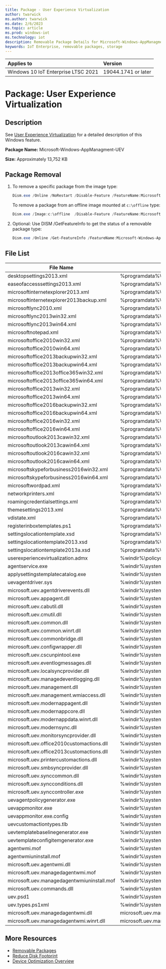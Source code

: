 ```yaml
---
title: Package - User Experience Virtualization
author: twarwick
ms.author: twarwick
ms.date: 2/6/2023
ms.topic: article
ms.prod: windows-iot
ms.technology: iot
description: Removable Package Details for Microsoft-Windows-AppManagment-UEV
keywords: IoT Enterprise, removable packages, storage
---
```


| Applies to                          |  Version            |
|:------------------------------------|:--------------------|
| Windows 10 IoT Enterprise LTSC 2021 | 19044.1741 or later |

# Package: User Experience Virtualization

## Description
See [User Experience Virtualization](/windows/configuration/ue-v/uev-for-windows) for a detailed description of this Windows feature.

**Package Name:**  Microsoft-Windows-AppManagment-UEV

**Size:**  Approximately 13,752 KB

## Package Removal

1. To remove a specific package from the image type:
   ```powershell
   Dism.exe /Online /NoRestart /Disable-Feature /FeatureName:Microsoft-Windows-AppManagment-UEV /PackageName:@Package
   ````

   To remove a package from an offline image mounted at `c:\offline` type:
   ```powershell
   Dism.exe /Image:c:\offline  /Disable-Feature /FeatureName:Microsoft-Windows-AppManagment-UEV /PackageName:@Package
   ```

1. Optional: Use DISM /GetFeatureInfo to get the status of a removable package type:
   ```powershell
   Dism.exe /Online /Get-FeatureInfo /FeatureName:Microsoft-Windows-AppManagment-UEV /PackageName:@Package
   ````

## File List

| File Name | Installed Location |
|-----------|--------------------|
| desktopsettings2013.xml                    | %programdata%\microsoft\uev\inboxtemplates\desktopsettings2013.xml | 
| easeofaccesssettings2013.xml               | %programdata%\microsoft\uev\inboxtemplates\easeofaccesssettings2013.xml |
| microsoftinternetexplorer2013.xml          | %programdata%\microsoft\uev\inboxtemplates\microsoftinternetexplorer2013.xml |
| microsoftinternetexplorer2013backup.xml    | %programdata%\microsoft\uev\inboxtemplates\microsoftinternetexplorer2013backup.xml |
| microsoftlync2010.xml                      | %programdata%\microsoft\uev\inboxtemplates\microsoftlync2010.xml |
| microsoftlync2013win32.xml                 | %programdata%\microsoft\uev\inboxtemplates\microsoftlync2013win32.xml |
| microsoftlync2013win64.xml                 | %programdata%\microsoft\uev\inboxtemplates\microsoftlync2013win64.xml |
| microsoftnotepad.xml                       | %programdata%\microsoft\uev\inboxtemplates\microsoftnotepad.xml |
| microsoftoffice2010win32.xml               | %programdata%\microsoft\uev\inboxtemplates\microsoftoffice2010win32.xml |
| microsoftoffice2010win64.xml               | %programdata%\microsoft\uev\inboxtemplates\microsoftoffice2010win64.xml |
| microsoftoffice2013backupwin32.xml         | %programdata%\microsoft\uev\inboxtemplates\microsoftoffice2013backupwin32.xml |
| microsoftoffice2013backupwin64.xml         | %programdata%\microsoft\uev\inboxtemplates\microsoftoffice2013backupwin64.xml |
| microsoftoffice2013office365win32.xml      | %programdata%\microsoft\uev\inboxtemplates\microsoftoffice2013office365win32.xml |
| microsoftoffice2013office365win64.xml      | %programdata%\microsoft\uev\inboxtemplates\microsoftoffice2013office365win64.xml |
| microsoftoffice2013win32.xml               | %programdata%\microsoft\uev\inboxtemplates\microsoftoffice2013win32.xml |
| microsoftoffice2013win64.xml               | %programdata%\microsoft\uev\inboxtemplates\microsoftoffice2013win64.xml |
| microsoftoffice2016backupwin32.xml         | %programdata%\microsoft\uev\inboxtemplates\microsoftoffice2016backupwin32.xml |
| microsoftoffice2016backupwin64.xml         | %programdata%\microsoft\uev\inboxtemplates\microsoftoffice2016backupwin64.xml |
| microsoftoffice2016win32.xml               | %programdata%\microsoft\uev\inboxtemplates\microsoftoffice2016win32.xml |
| microsoftoffice2016win64.xml               | %programdata%\microsoft\uev\inboxtemplates\microsoftoffice2016win64.xml |
| microsoftoutlook2013cawin32.xml            | %programdata%\microsoft\uev\inboxtemplates\microsoftoutlook2013cawin32.xml |
| microsoftoutlook2013cawin64.xml            | %programdata%\microsoft\uev\inboxtemplates\microsoftoutlook2013cawin64.xml |
| microsoftoutlook2016cawin32.xml            | %programdata%\microsoft\uev\inboxtemplates\microsoftoutlook2016cawin32.xml |
| microsoftoutlook2016cawin64.xml            | %programdata%\microsoft\uev\inboxtemplates\microsoftoutlook2016cawin64.xml |
| microsoftskypeforbusiness2016win32.xml     | %programdata%\microsoft\uev\inboxtemplates\microsoftskypeforbusiness2016win32.xml |
| microsoftskypeforbusiness2016win64.xml     | %programdata%\microsoft\uev\inboxtemplates\microsoftskypeforbusiness2016win64.xml |
| microsoftwordpad.xml                       | %programdata%\microsoft\uev\inboxtemplates\microsoftwordpad.xml |
| networkprinters.xml                        | %programdata%\microsoft\uev\inboxtemplates\networkprinters.xml |
| roamingcredentialsettings.xml              | %programdata%\microsoft\uev\inboxtemplates\roamingcredentialsettings.xml |
| themesettings2013.xml                      | %programdata%\microsoft\uev\inboxtemplates\themesettings2013.xml |
| vdistate.xml                               | %programdata%\microsoft\uev\inboxtemplates\vdistate.xml |
| registerinboxtemplates.ps1                 | %programdata%\microsoft\uev\scripts\registerinboxtemplates.ps1 |
| settingslocationtemplate.xsd               | %programdata%\microsoft\uev\templates\settingslocationtemplate.xsd |
| settingslocationtemplate2013.xsd           | %programdata%\microsoft\uev\templates\settingslocationtemplate2013.xsd |
| settingslocationtemplate2013a.xsd          | %programdata%\microsoft\uev\templates\settingslocationtemplate2013a.xsd |
| userexperiencevirtualization.admx          | %windir%\policydefinitions\userexperiencevirtualization.admx |
| agentservice.exe                           | %windir%\system32\agentservice.exe |
| applysettingstemplatecatalog.exe           | %windir%\system32\applysettingstemplatecatalog.exe |
| uevagentdriver.sys                         | %windir%\system32\drivers\uevagentdriver.sys |
| microsoft.uev.agentdriverevents.dll        | %windir%\system32\microsoft.uev.agentdriverevents.dll |
| microsoft.uev.appagent.dll                 | %windir%\system32\microsoft.uev.appagent.dll |
| microsoft.uev.cabutil.dll                  | %windir%\system32\microsoft.uev.cabutil.dll |
| microsoft.uev.cmutil.dll                   | %windir%\system32\microsoft.uev.cmutil.dll |
| microsoft.uev.common.dll                   | %windir%\system32\microsoft.uev.common.dll |
| microsoft.uev.common.winrt.dll             | %windir%\system32\microsoft.uev.common.winrt.dll |
| microsoft.uev.commonbridge.dll             | %windir%\system32\microsoft.uev.commonbridge.dll |
| microsoft.uev.configwrapper.dll            | %windir%\system32\microsoft.uev.configwrapper.dll |
| microsoft.uev.cscunpintool.exe             | %windir%\system32\microsoft.uev.cscunpintool.exe |
| microsoft.uev.eventlogmessages.dll         | %windir%\system32\microsoft.uev.eventlogmessages.dll |
| microsoft.uev.localsyncprovider.dll        | %windir%\system32\microsoft.uev.localsyncprovider.dll |
| microsoft.uev.managedeventlogging.dll      | %windir%\system32\microsoft.uev.managedeventlogging.dll |
| microsoft.uev.management.dll               | %windir%\system32\microsoft.uev.management.dll |
| microsoft.uev.management.wmiaccess.dll     | %windir%\system32\microsoft.uev.management.wmiaccess.dll |
| microsoft.uev.modernappagent.dll           | %windir%\system32\microsoft.uev.modernappagent.dll |
| microsoft.uev.modernappcore.dll            | %windir%\system32\microsoft.uev.modernappcore.dll |
| microsoft.uev.modernappdata.winrt.dll      | %windir%\system32\microsoft.uev.modernappdata.winrt.dll |
| microsoft.uev.modernsync.dll               | %windir%\system32\microsoft.uev.modernsync.dll |
| microsoft.uev.monitorsyncprovider.dll      | %windir%\system32\microsoft.uev.monitorsyncprovider.dll |
| microsoft.uev.office2010customactions.dll  | %windir%\system32\microsoft.uev.office2010customactions.dll |
| microsoft.uev.office2013customactions.dll  | %windir%\system32\microsoft.uev.office2013customactions.dll |
| microsoft.uev.printercustomactions.dll     | %windir%\system32\microsoft.uev.printercustomactions.dll |
| microsoft.uev.smbsyncprovider.dll          | %windir%\system32\microsoft.uev.smbsyncprovider.dll
| microsoft.uev.synccommon.dll               | %windir%\system32\microsoft.uev.synccommon.dll |
| microsoft.uev.syncconditions.dll           | %windir%\system32\microsoft.uev.syncconditions.dll |
| microsoft.uev.synccontroller.exe           | %windir%\system32\microsoft.uev.synccontroller.exe |
| uevagentpolicygenerator.exe                | %windir%\system32\uevagentpolicygenerator.exe |
| uevappmonitor.exe                          | %windir%\system32\uevappmonitor.exe |
| uevappmonitor.exe.config                   | %windir%\system32\uevappmonitor.exe.config |
| uevcustomactiontypes.tlb                   | %windir%\system32\uevcustomactiontypes.tlb |
| uevtemplatebaselinegenerator.exe           | %windir%\system32\uevtemplatebaselinegenerator.exe |
| uevtemplateconfigitemgenerator.exe         | %windir%\system32\uevtemplateconfigitemgenerator.exe |
| agentwmi.mof                               | %windir%\system32\wbem\agentwmi.mof |
| agentwmiuninstall.mof                      | %windir%\system32\wbem\agentwmiuninstall.mof |
| microsoft.uev.agentwmi.dll                 | %windir%\system32\wbem\microsoft.uev.agentwmi.dll |
| microsoft.uev.managedagentwmi.mof          | %windir%\system32\wbem\microsoft.uev.managedagentwmi.mof |
| microsoft.uev.managedagentwmiuninstall.mof | %windir%\system32\wbem\microsoft.uev.managedagentwmiuninstall.mof |
| microsoft.uev.commands.dll                 | %windir%\system32\windowspowershell\v1.0\modules\uev\microsoft.uev.commands.dll |
| uev.psd1                                   | %windir%\system32\windowspowershell\v1.0\modules\uev\uev.psd1 |
| uev.types.ps1xml                           | %windir%\system32\windowspowershell\v1.0\modules\uev\uev.types.ps1xml |
| microsoft.uev.managedagentwmi.dll          | microsoft.uev.managedagentwmi.dll |
| microsoft.uev.managedagentwmi.winrt.dll    | microsoft.uev.managedagentwmi.winrt.dll |

## More Resources
- [Removable Packages](/windows/iot/iot-enterprise/Optimize-Your-Device/Removable-Packages)
- [Reduce Disk Footprint](/windows/iot/iot-enterprise/Optimize-Your-Device/Reduce-Disk-Footprint)
- [Device Optimization Overview](/windows/iot/iot-enterprise/Optimize-Your-Device/Overview)
